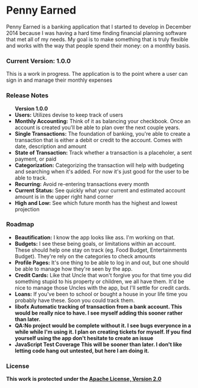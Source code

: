 <h1>Penny Earned</h1>
<p>Penny Earned is a banking application that I started to develop in December 2014 because I was having a hard time finding
financial planning software that met all of my needs. My goal is to make something that is truly flexible and works with the
way that people spend their money: on a monthly basis.</p>

<h3>Current Version: 1.0.0</h3>
<p>This is a work in progress. The application is to the point where a user can sign in and manage their monthly expenses</p>

<h3>Release Notes</h3>
<ul><b>Version 1.0.0</b>
<li><b>Users:</b> Utilizes devise to keep track of users</li>
<li><b>Monthly Accounting:</b> Think of it as balancing your checkbook. Once an account is created you'll be able to plan over the next couple years.</li>
<li><b>Single Transactions:</b> The foundation of banking, you're able to create a transaction that is either a debit or credit to the account. Comes with date, description and amount</li>
<li><b>State of Transaction:</b> Track whether a transaction is a placeholer, a sent payment, or paid</li>
<li><b>Categorization:</b> Categorizing the transaction will help with budgeting and searching when it's added. For now it's just good for the user to be able to track.</li>
<li><b>Recurring:</b> Avoid re-entering transactions every month</li>
<li><b>Current Status:</b> See quickly what your current and estimated account amount is in the upper right hand corner</li>
<li><b>High and Low:</b> See which future month has the highest and lowest projection</li>
</ul>

<h3>Roadmap</h3>

<ul>
<li><b>Beautification:</b> I know the app looks like ass. I'm working on that.</li>
<li><b>Budgets:</b> I see these being goals, or limitations within an account. These should help one stay on track (eg. Food Budget, Entertainments Budget). They're rely on the categories to check amounts</li>
<li><b>Profile Pages:</b> It's one thing to be able to log in and out, but one should be able to manage how they're seen by the app.</li>
<li><b>Credit Cards:</b> Like that Uncle that won't forgive you for that time you did something stupid to his property or children, we all have them. It'd be nice to manage those Uncles with the app, but I'll settle for credit cards.</li>
<li><b>Loans:</b> If you've been to school or bought a house in your life time you probably have these. Soon you could track them.</li>
<li><b>libofx<b> Automatic tracking of transaction from a bank account. This would be really nice to have. I see myself adding this sooner rather than later.</li>
<li><b>QA:</b>No project would be complete without it. I see bugs everyonce in a while while I'm using it. I plan on creating tickets for myself. If you find yourself using the app don't hesitate to create an issue</li>
<li><b>JavaScript Test Coverage</b> This will be sooner than later. I don't like letting code hang out untested, but here I am doing it.</li>
</ul>

<h3>License</h3>
<p>
This work is protected under the <a href="http://www.apache.org/licenses/LICENSE-2.0" target="_blank">Apache License, Version 2.0</a>
</p>
